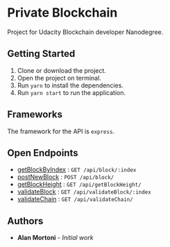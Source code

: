 # Private Blockchain

Project for Udacity Blockchain developer Nanodegree.

## Getting Started

1. Clone or download the project.
2. Open the project on terminal.
3. Run `yarn` to install the dependencies.
4. Run `yarn start` to run the application.

## Frameworks

The framework for the API is `express`.


## Open Endpoints

* [getBlockByIndex](./markdowns/getBlockByIndex.md) : `GET /api/block/:index`
* [postNewBlock](postNewBlock.md) : `POST /api/block/`
* [getBlockHeight](getBlockHeight.md) : `GET /api/getBlockHeight/`
* [validateBlock](validateBlock.md) : `GET /api/validateBlock/:index`
* [validateChain](validateChain.md) : `GET /api/validateChain/`

## Authors

* **Alan Mortoni** - *Initial work*
